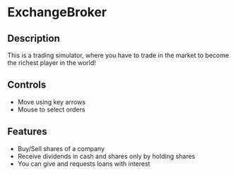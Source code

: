 # ExchangeBroker
## Description
This is a trading simulator, where you have to trade in the market to become the richest player in the world!

## Controls
* Move using key arrows
* Mouse to select orders

## Features
* Buy/Sell shares of a company
* Receive dividends in cash and shares only by holding shares
* You can give and requests loans with interest
